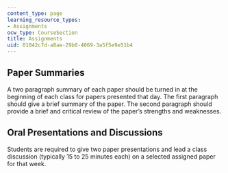 ```yaml
---
content_type: page
learning_resource_types:
- Assignments
ocw_type: CourseSection
title: Assignments
uid: 01042c7d-a8ae-29b0-4069-3a5f5e9e51b4
---
```


Paper Summaries
---------------

A two paragraph summary of each paper should be turned in at the beginning of each class for papers presented that day. The first paragraph should give a brief summary of the paper. The second paragraph should provide a brief and critical review of the paper’s strengths and weaknesses.

Oral Presentations and Discussions
----------------------------------

Students are required to give two paper presentations and lead a class discussion (typically 15 to 25 minutes each) on a selected assigned paper for that week.